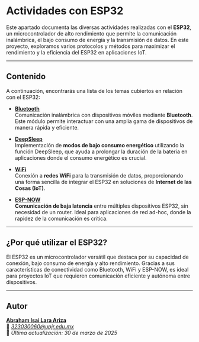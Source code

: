#  Actividades con ESP32

Este apartado documenta las diversas actividades realizadas con el **ESP32**, un microcontrolador de alto rendimiento que permite la comunicación inalámbrica, el bajo consumo de energía y la transmisión de datos. En este proyecto, exploramos varios protocolos y métodos para maximizar el rendimiento y la eficiencia del ESP32 en aplicaciones IoT.

---

##  Contenido

A continuación, encontrarás una lista de los temas cubiertos en relación con el ESP32:

- **[Bluetooth](./Bluetooth/README.md)**  
  Comunicación inalámbrica con dispositivos móviles mediante **Bluetooth**. Este módulo permite interactuar con una amplia gama de dispositivos de manera rápida y eficiente.

- **[DeepSleep](./DeepSleep/README.md)**  
  Implementación de **modos de bajo consumo energético** utilizando la función DeepSleep, que ayuda a prolongar la duración de la batería en aplicaciones donde el consumo energético es crucial.

- **[WiFi](./WiFi/README.md)**  
  Conexión a **redes WiFi** para la transmisión de datos, proporcionando una forma sencilla de integrar el ESP32 en soluciones de **Internet de las Cosas (IoT)**.

- **[ESP-NOW](./ESPNOW/Readme.md)**  
  **Comunicación de baja latencia** entre múltiples dispositivos ESP32, sin necesidad de un router. Ideal para aplicaciones de red ad-hoc, donde la rapidez de la comunicación es crítica.

---

##  ¿Por qué utilizar el ESP32?

El ESP32 es un microcontrolador versátil que destaca por su capacidad de conexión, bajo consumo de energía y alto rendimiento. Gracias a sus características de conectividad como Bluetooth, WiFi y ESP-NOW, es ideal para proyectos IoT que requieren comunicación eficiente y autónoma entre dispositivos.

---

##  Autor

**[Abraham Isai Lara Ariza](https://github.com/ahmAriza01)**  
📧 *323030060@upjr.edu.mx*  
📅 *Última actualización: 30 de marzo de 2025*


